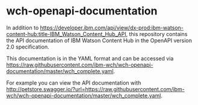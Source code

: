 # wch-openapi-documentation

In addition to <https://developer.ibm.com/api/view/dx-prod:ibm-watson-content-hub:title-IBM_Watson_Content_Hub_API>, this repository contains the API documentation of IBM Watson Content Hub in the OpenAPI version 2.0 specification.

This documentation is in the YAML format and can be accessed via <https://raw.githubusercontent.com/ibm-wch/wch-openapi-documentation/master/wch_complete.yaml>.

For example you can view the API documentation with <http://petstore.swagger.io/?url=https://raw.githubusercontent.com/ibm-wch/wch-openapi-documentation/master/wch_complete.yaml>.
